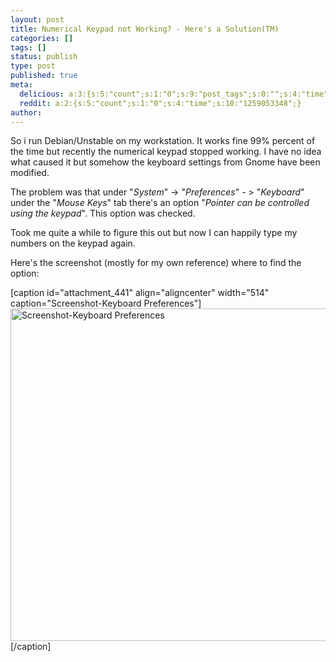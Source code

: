 ```yaml
---
layout: post
title: Numerical Keypad not Working? - Here's a Solution(TM)
categories: []
tags: []
status: publish
type: post
published: true
meta:
  delicious: a:3:{s:5:"count";s:1:"0";s:9:"post_tags";s:0:"";s:4:"time";s:10:"1259053348";}
  reddit: a:2:{s:5:"count";s:1:"0";s:4:"time";s:10:"1259053348";}
author: 
---
```

<p>So i run Debian/Unstable on my workstation. It works fine 99% percent of the time but recently the numerical keypad stopped working. I have no idea what caused it but somehow the keyboard settings from Gnome have been modified.</p>
<p>The problem was that under "<em>System</em>" -&gt; "<em>Preferences</em>" - &gt; "<em>Keyboard</em>" under the "<em>Mouse Keys</em>" tab there's an option "<em>Pointer can be controlled using the keypad</em>". This option was checked.</p>
<p>Took me quite a while to figure this out but now I can happily type my numbers on the keypad again.</p>
<p>Here's the screenshot (mostly for my own reference) where to find the option:</p>
<p>[caption id="attachment_441" align="aligncenter" width="514" caption="Screenshot-Keyboard Preferences"]<img class="size-full wp-image-441" title="Screenshot-Keyboard Preferences" src="http://serverhorror.files.wordpress.com/2009/08/screenshot-keyboard-preferences.png" alt="Screenshot-Keyboard Preferences" width="514" height="532" />[/caption]</p>
